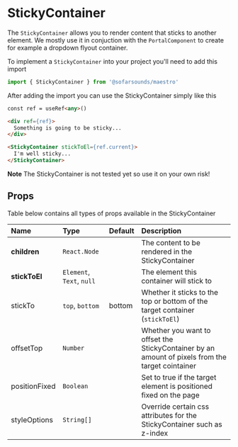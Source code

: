# StickyContainer

The `StickyContainer` allows you to render content that sticks to another element. We mostly
use it in conjuction with the `PortalComponent` to create for example a dropdown flyout container.

To implement a `StickyContainer` into your project you'll need to add this import
```js
import { StickyContainer } from '@sofarsounds/maestro'
```

After adding the import you can use the StickyContainer simply like this
```html
const ref = useRef<any>()

<div ref={ref}>
  Something is going to be sticky...
</div>

<StickyContainer stickToEl={ref.current}>
  I'm well sticky...
</StickyContainer>
```

**Note** The StickyContainer is not tested yet so use it on your own risk!

## Props
Table below contains all types of props available in the StickyContainer

| Name          | Type                      | Default         | Description                      |
| :------------ | :------------------------ | :-------------- | :------------------------------- |
| **children**  | `React.Node`              |                 | The content to be rendered in the StickyContainer
| **stickToEl** | `Element`, `Text`, `null` |                 | The element this container will stick to
| stickTo       | `top`, `bottom`           | bottom          | Whether it sticks to the top or bottom of the target container (`stickToEl`)
| offsetTop     | `Number`                  |                 | Whether you want to offset the StickyContainer by an amount of pixels from the target cointainer
| positionFixed | `Boolean`                 |                 | Set to true if the target element is positioned fixed on the page
| styleOptions  | `String[]`                |                 | Override certain css attributes for the StickyContainer such as z-index


